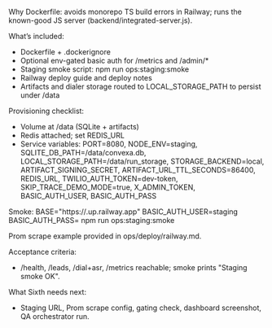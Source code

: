 Why Dockerfile: avoids monorepo TS build errors in Railway; runs the known-good JS server (backend/integrated-server.js).

What’s included:
- Dockerfile + .dockerignore
- Optional env-gated basic auth for /metrics and /admin/*
- Staging smoke script: npm run ops:staging:smoke
- Railway deploy guide and deploy notes
- Artifacts and dialer storage routed to LOCAL_STORAGE_PATH to persist under /data

Provisioning checklist:
- Volume at /data (SQLite + artifacts)
- Redis attached; set REDIS_URL
- Service variables: PORT=8080, NODE_ENV=staging, SQLITE_DB_PATH=/data/convexa.db, LOCAL_STORAGE_PATH=/data/run_storage, STORAGE_BACKEND=local, ARTIFACT_SIGNING_SECRET, ARTIFACT_URL_TTL_SECONDS=86400, REDIS_URL, TWILIO_AUTH_TOKEN=dev-token, SKIP_TRACE_DEMO_MODE=true, X_ADMIN_TOKEN, BASIC_AUTH_USER, BASIC_AUTH_PASS

Smoke:
BASE="https://<your>.up.railway.app" BASIC_AUTH_USER=staging BASIC_AUTH_PASS=<strong-pass> npm run ops:staging:smoke

Prom scrape example provided in ops/deploy/railway.md.

Acceptance criteria:
- /health, /leads, /dial+asr, /metrics reachable; smoke prints "Staging smoke OK".

What Sixth needs next:
- Staging URL, Prom scrape config, gating check, dashboard screenshot, QA orchestrator run.
